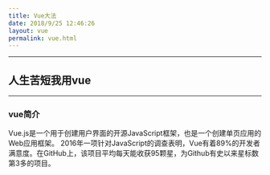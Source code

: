 ```yaml
---
title: Vue大法
date: 2018/9/25 12:46:26
layout: vue
permalink: vue.html
---
```

---
## 人生苦短我用vue
---
### vue简介
Vue.js是一个用于创建用户界面的开源JavaScript框架，也是一个创建单页应用的Web应用框架。 2016年一项针对JavaScript的调查表明，Vue有着89%的开发者满意度。在GitHub上，该项目平均每天能收获95颗星，为Github有史以来星标数第3多的项目。